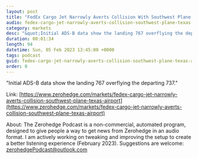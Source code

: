 ```yaml
---
layout: post
title: "FedEx Cargo Jet Narrowly Averts Collision With Southwest Plane At Texas Airport"
audio: fedex-cargo-jet-narrowly-averts-collision-southwest-plane-texas-airport-9
category: markets
desc: "&quot;Initial ADS-B data show the landing 767 overflying the departing 737.&quot; "
duration: 00:01:34
length: 94
datetime: Sun, 05 Feb 2023 13:45:00 +0000
tags: podcast
guid: fedex-cargo-jet-narrowly-averts-collision-southwest-plane-texas-airport-0
order: 0
---
```

&quot;Initial ADS-B data show the landing 767 overflying the departing 737.&quot; 

Link: [https://www.zerohedge.com/markets/fedex-cargo-jet-narrowly-averts-collision-southwest-plane-texas-airport](https://www.zerohedge.com/markets/fedex-cargo-jet-narrowly-averts-collision-southwest-plane-texas-airport)

About: The Zerohedge Podcast is a non-commercial, automated program, designed to give people a way to get news from Zerohedge in an audio format.  I am actively working on tweaking and improving the setup to create a better listening experience (February 2023).  Suggestions are welcome: [zerohedgePodcast@outlook.com](mailto:zerohedgePodcast@outlook.com)